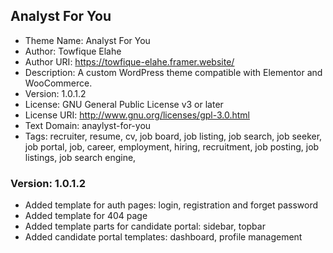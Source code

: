 ## Analyst For You

- Theme Name: Analyst For You
- Author: Towfique Elahe
- Author URI: https://towfique-elahe.framer.website/
- Description: A custom WordPress theme compatible with Elementor and WooCommerce.
- Version: 1.0.1.2
- License: GNU General Public License v3 or later
- License URI: http://www.gnu.org/licenses/gpl-3.0.html
- Text Domain: anaylyst-for-you
- Tags: recruiter, resume, cv, job board, job listing, job search, job seeker, job portal, job, career, employment, hiring, recruitment, job posting, job listings, job search engine,

### Version: 1.0.1.2

- Added template for auth pages: login, registration and forget password
- Added template for 404 page
- Added template parts for candidate portal: sidebar, topbar
- Added candidate portal templates: dashboard, profile management
